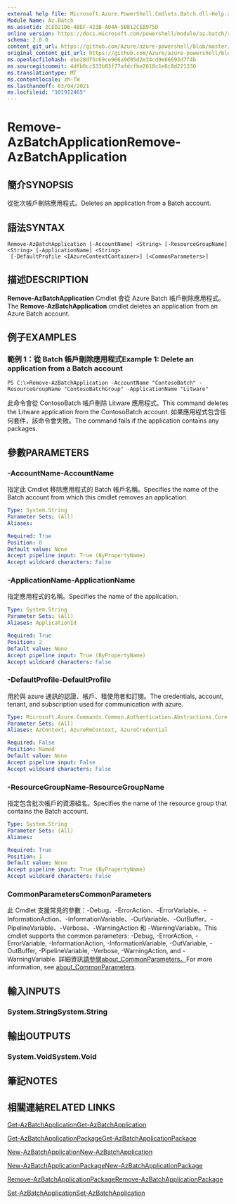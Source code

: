 ```yaml
---
external help file: Microsoft.Azure.PowerShell.Cmdlets.Batch.dll-Help.xml
Module Name: Az.Batch
ms.assetid: 2CED21D6-4BEF-423B-A04A-5B812CEB975D
online version: https://docs.microsoft.com/powershell/module/az.batch/remove-azbatchapplication
schema: 2.0.0
content_git_url: https://github.com/Azure/azure-powershell/blob/master/src/Batch/Batch/help/Remove-AzBatchApplication.md
original_content_git_url: https://github.com/Azure/azure-powershell/blob/master/src/Batch/Batch/help/Remove-AzBatchApplication.md
ms.openlocfilehash: ebe28df5c69ce966a9d05d2e34cd9e66693d7f4b
ms.sourcegitcommit: 4dfb0cc533b83f77afdcfbe2618c1e6c8d221330
ms.translationtype: MT
ms.contentlocale: zh-TW
ms.lasthandoff: 03/04/2021
ms.locfileid: "101912465"
---
```

# <span data-ttu-id="6a77c-101">Remove-AzBatchApplication</span><span class="sxs-lookup"><span data-stu-id="6a77c-101">Remove-AzBatchApplication</span></span>

## <span data-ttu-id="6a77c-102">簡介</span><span class="sxs-lookup"><span data-stu-id="6a77c-102">SYNOPSIS</span></span>
<span data-ttu-id="6a77c-103">從批次帳戶刪除應用程式。</span><span class="sxs-lookup"><span data-stu-id="6a77c-103">Deletes an application from a Batch account.</span></span>

## <span data-ttu-id="6a77c-104">語法</span><span class="sxs-lookup"><span data-stu-id="6a77c-104">SYNTAX</span></span>

```
Remove-AzBatchApplication [-AccountName] <String> [-ResourceGroupName] <String> [-ApplicationName] <String>
 [-DefaultProfile <IAzureContextContainer>] [<CommonParameters>]
```

## <span data-ttu-id="6a77c-105">描述</span><span class="sxs-lookup"><span data-stu-id="6a77c-105">DESCRIPTION</span></span>
<span data-ttu-id="6a77c-106">**Remove-AzBatchApplication** Cmdlet 會從 Azure Batch 帳戶刪除應用程式。</span><span class="sxs-lookup"><span data-stu-id="6a77c-106">The **Remove-AzBatchApplication** cmdlet deletes an application from an Azure Batch account.</span></span>

## <span data-ttu-id="6a77c-107">例子</span><span class="sxs-lookup"><span data-stu-id="6a77c-107">EXAMPLES</span></span>

### <span data-ttu-id="6a77c-108">範例 1：從 Batch 帳戶刪除應用程式</span><span class="sxs-lookup"><span data-stu-id="6a77c-108">Example 1: Delete an application from a Batch account</span></span>
```
PS C:\>Remove-AzBatchApplication -AccountName "ContosoBatch" -ResourceGroupName "ContosoBatchGroup" -ApplicationName "Litware"
```

<span data-ttu-id="6a77c-109">此命令會從 ContosoBatch 帳戶刪除 Litware 應用程式。</span><span class="sxs-lookup"><span data-stu-id="6a77c-109">This command deletes the Litware application from the ContosoBatch account.</span></span>
<span data-ttu-id="6a77c-110">如果應用程式包含任何套件，該命令會失敗。</span><span class="sxs-lookup"><span data-stu-id="6a77c-110">The command fails if the application contains any packages.</span></span>

## <span data-ttu-id="6a77c-111">參數</span><span class="sxs-lookup"><span data-stu-id="6a77c-111">PARAMETERS</span></span>

### <span data-ttu-id="6a77c-112">-AccountName</span><span class="sxs-lookup"><span data-stu-id="6a77c-112">-AccountName</span></span>
<span data-ttu-id="6a77c-113">指定此 Cmdlet 移除應用程式的 Batch 帳戶名稱。</span><span class="sxs-lookup"><span data-stu-id="6a77c-113">Specifies the name of the Batch account from which this cmdlet removes an application.</span></span>

```yaml
Type: System.String
Parameter Sets: (All)
Aliases:

Required: True
Position: 0
Default value: None
Accept pipeline input: True (ByPropertyName)
Accept wildcard characters: False
```

### <span data-ttu-id="6a77c-114">-ApplicationName</span><span class="sxs-lookup"><span data-stu-id="6a77c-114">-ApplicationName</span></span>
<span data-ttu-id="6a77c-115">指定應用程式的名稱。</span><span class="sxs-lookup"><span data-stu-id="6a77c-115">Specifies the name of the application.</span></span>

```yaml
Type: System.String
Parameter Sets: (All)
Aliases: ApplicationId

Required: True
Position: 2
Default value: None
Accept pipeline input: True (ByPropertyName)
Accept wildcard characters: False
```

### <span data-ttu-id="6a77c-116">-DefaultProfile</span><span class="sxs-lookup"><span data-stu-id="6a77c-116">-DefaultProfile</span></span>
<span data-ttu-id="6a77c-117">用於與 azure 通訊的認證、帳戶、租使用者和訂閱。</span><span class="sxs-lookup"><span data-stu-id="6a77c-117">The credentials, account, tenant, and subscription used for communication with azure.</span></span>

```yaml
Type: Microsoft.Azure.Commands.Common.Authentication.Abstractions.Core.IAzureContextContainer
Parameter Sets: (All)
Aliases: AzContext, AzureRmContext, AzureCredential

Required: False
Position: Named
Default value: None
Accept pipeline input: False
Accept wildcard characters: False
```

### <span data-ttu-id="6a77c-118">-ResourceGroupName</span><span class="sxs-lookup"><span data-stu-id="6a77c-118">-ResourceGroupName</span></span>
<span data-ttu-id="6a77c-119">指定包含批次帳戶的資源組名。</span><span class="sxs-lookup"><span data-stu-id="6a77c-119">Specifies the name of the resource group that contains the Batch account.</span></span>

```yaml
Type: System.String
Parameter Sets: (All)
Aliases:

Required: True
Position: 1
Default value: None
Accept pipeline input: True (ByPropertyName)
Accept wildcard characters: False
```

### <span data-ttu-id="6a77c-120">CommonParameters</span><span class="sxs-lookup"><span data-stu-id="6a77c-120">CommonParameters</span></span>
<span data-ttu-id="6a77c-121">此 Cmdlet 支援常見的參數：-Debug、-ErrorAction、-ErrorVariable、-InformationAction、-InformationVariable、-OutVariable、-OutBuffer、-PipelineVariable、-Verbose、-WarningAction 和 -WarningVariable。</span><span class="sxs-lookup"><span data-stu-id="6a77c-121">This cmdlet supports the common parameters: -Debug, -ErrorAction, -ErrorVariable, -InformationAction, -InformationVariable, -OutVariable, -OutBuffer, -PipelineVariable, -Verbose, -WarningAction, and -WarningVariable.</span></span> <span data-ttu-id="6a77c-122">詳細資訊[請參閱about_CommonParameters。](http://go.microsoft.com/fwlink/?LinkID=113216)</span><span class="sxs-lookup"><span data-stu-id="6a77c-122">For more information, see [about_CommonParameters](http://go.microsoft.com/fwlink/?LinkID=113216).</span></span>

## <span data-ttu-id="6a77c-123">輸入</span><span class="sxs-lookup"><span data-stu-id="6a77c-123">INPUTS</span></span>

### <span data-ttu-id="6a77c-124">System.String</span><span class="sxs-lookup"><span data-stu-id="6a77c-124">System.String</span></span>

## <span data-ttu-id="6a77c-125">輸出</span><span class="sxs-lookup"><span data-stu-id="6a77c-125">OUTPUTS</span></span>

### <span data-ttu-id="6a77c-126">System.Void</span><span class="sxs-lookup"><span data-stu-id="6a77c-126">System.Void</span></span>

## <span data-ttu-id="6a77c-127">筆記</span><span class="sxs-lookup"><span data-stu-id="6a77c-127">NOTES</span></span>

## <span data-ttu-id="6a77c-128">相關連結</span><span class="sxs-lookup"><span data-stu-id="6a77c-128">RELATED LINKS</span></span>

[<span data-ttu-id="6a77c-129">Get-AzBatchApplication</span><span class="sxs-lookup"><span data-stu-id="6a77c-129">Get-AzBatchApplication</span></span>](./Get-AzBatchApplication.md)

[<span data-ttu-id="6a77c-130">Get-AzBatchApplicationPackage</span><span class="sxs-lookup"><span data-stu-id="6a77c-130">Get-AzBatchApplicationPackage</span></span>](./Get-AzBatchApplicationPackage.md)

[<span data-ttu-id="6a77c-131">New-AzBatchApplication</span><span class="sxs-lookup"><span data-stu-id="6a77c-131">New-AzBatchApplication</span></span>](./New-AzBatchApplication.md)

[<span data-ttu-id="6a77c-132">New-AzBatchApplicationPackage</span><span class="sxs-lookup"><span data-stu-id="6a77c-132">New-AzBatchApplicationPackage</span></span>](./New-AzBatchApplicationPackage.md)

[<span data-ttu-id="6a77c-133">Remove-AzBatchApplicationPackage</span><span class="sxs-lookup"><span data-stu-id="6a77c-133">Remove-AzBatchApplicationPackage</span></span>](./Remove-AzBatchApplicationPackage.md)

[<span data-ttu-id="6a77c-134">Set-AzBatchApplication</span><span class="sxs-lookup"><span data-stu-id="6a77c-134">Set-AzBatchApplication</span></span>](./Set-AzBatchApplication.md)


